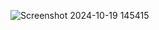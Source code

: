![Screenshot 2024-10-19 145415](https://github.com/user-attachments/assets/941c78b8-02e6-48ac-a855-901306ecac2e)
